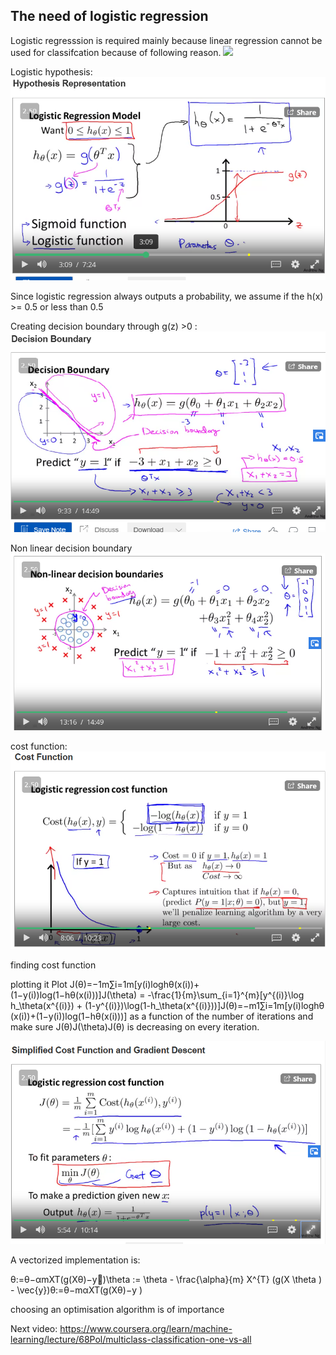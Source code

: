 ## The need of logistic regression

Logistic regresssion is required mainly because linear regression cannot be used for classifcation because of following reason.
![](bad_classfication.png)

Logistic hypothesis:
![](logistic_hypothesis.png)

Since logistic regression always outputs a probability, we assume if the h(x) >= 0.5 or less than 0.5

Creating decision boundary through g(z) >0 :
![](decision_boundary.png)

Non linear decision boundary
![](non_linear_decision_boundary.png)

cost function:
![](cost_function.png)

finding cost function

plotting it
Plot J(θ)=−1m∑i=1m[y(i)log⁡hθ(x(i))+(1−y(i))log⁡(1−hθ(x(i)))]J(\theta) = -\frac{1}{m}\sum_{i=1}^{m}[y^{(i)}\log h_\theta(x^{(i)}) + (1-y^{(i)})\log(1-h_\theta(x^{(i)}))]J(θ)=−m1​∑i=1m​[y(i)loghθ​(x(i))+(1−y(i))log(1−hθ​(x(i)))] as a function of the number of iterations and make sure J(θ)J(\theta)J(θ) is decreasing on every iteration.

![](cost.png)

A vectorized implementation is:

θ:=θ−αmXT(g(Xθ)−y⃗)\theta := \theta - \frac{\alpha}{m} X^{T} (g(X \theta ) - \vec{y})θ:=θ−mα​XT(g(Xθ)−y
​)

choosing an optimisation algorithm
is of importance



Next video:
https://www.coursera.org/learn/machine-learning/lecture/68Pol/multiclass-classification-one-vs-all